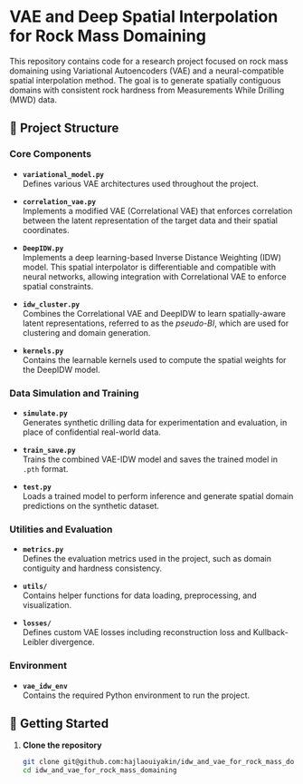 # VAE and Deep Spatial Interpolation for Rock Mass Domaining

This repository contains code for a research project focused on rock mass domaining using Variational Autoencoders (VAE) and a neural-compatible spatial interpolation method. The goal is to generate spatially contiguous domains with consistent rock hardness from Measurements While Drilling (MWD) data.

## 📁 Project Structure

### Core Components

- **`variational_model.py`**  
  Defines various VAE architectures used throughout the project.

- **`correlation_vae.py`**  
  Implements a modified VAE (Correlational VAE) that enforces correlation between the latent representation of the target data and their spatial coordinates.

- **`DeepIDW.py`**  
  Implements a deep learning-based Inverse Distance Weighting (IDW) model. This spatial interpolator is differentiable and compatible with neural networks, allowing integration with Correlational VAE to enforce spatial constraints.

- **`idw_cluster.py`**  
  Combines the Correlational VAE and DeepIDW to learn spatially-aware latent representations, referred to as the *pseudo-BI*, which are used for clustering and domain generation.

- **`kernels.py`**  
  Contains the learnable kernels used to compute the spatial weights for the DeepIDW model.

### Data Simulation and Training

- **`simulate.py`**  
  Generates synthetic drilling data for experimentation and evaluation, in place of confidential real-world data.

- **`train_save.py`**  
  Trains the combined VAE-IDW model and saves the trained model in `.pth` format.

- **`test.py`**  
  Loads a trained model to perform inference and generate spatial domain predictions on the synthetic dataset.

### Utilities and Evaluation

- **`metrics.py`**  
  Defines the evaluation metrics used in the project, such as domain contiguity and hardness consistency.

- **`utils/`**  
  Contains helper functions for data loading, preprocessing, and visualization.

- **`losses/`**  
  Defines custom VAE losses including reconstruction loss and Kullback-Leibler divergence.

### Environment

- **`vae_idw_env`**  
  Contains the required Python environment to run the project.

## 🚀 Getting Started

1. **Clone the repository**
   ```bash
   git clone git@github.com:hajlaouiyakin/idw_and_vae_for_rock_mass_domaining.git
   cd idw_and_vae_for_rock_mass_domaining
